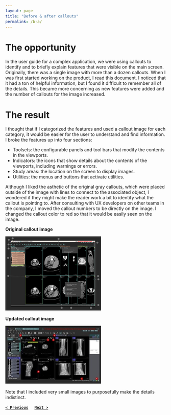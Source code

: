 ```yaml
---
layout: page
title: "Before & after callouts"
permalink: /b-a/
---
```


# The opportunity

In the user guide for a complex application, we were using callouts to identify and to 
briefly explain features that were visible on the main screen. 
Originally, there was a single image with more than a dozen callouts. 
When I was first started working on the product, I read this document. I noticed that it had a ton 
of helpful information, but I found it difficult to remember all of the details. This became more 
concerning as new features were added and the number of callouts for the image increased.

# The result

I thought that if I categorized the features and used a callout image for each category, it would 
be easier for the user to understand and find information. I broke the features up into four 
sections: 

- Toolsets: the configurable panels and tool bars that modify the contents in the viewports.
- Indicators: the icons that show details about the contents of the viewports, including warnings or errors.
- Study areas: the location on the screen to display images.
- Utilities: the menus and buttons that activate utilities.

Although I liked the asthetic of the original gray callouts, which were placed outside of the image with lines to connect to the associated object, I wondered if they might make the reader work a bit to identify what the callout is pointing to. 
After consulting with UX developers on other teams in the company, I moved the callout numbers to be 
directly on the image. 
I changed the callout color to red so that it would be easily seen on the image.

**Original callout image**

![callouts before](callouts-before.png)

**Updated callout image**

![callouts after](callouts-after.png)

Note that I included very small images to purposefully make the details indistinct.

**[`< Previous`](https://klpiech.github.io/portfolio)** &nbsp;&nbsp;&nbsp; **[`Next >`](https://klpiech.github.io/proc/)**
